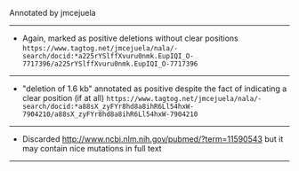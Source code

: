 Annotated by jmcejuela

---

* Again, marked as positive deletions without clear positions
`https://www.tagtog.net/jmcejuela/nala/-search/docid:*a225rYSlffXvuru0nmk.EupIQI_O-7717396/a225rYSlffXvuru0nmk.EupIQI_O-7717396`

---

* "deletion of 1.6 kb" annotated as positive despite the fact of indicating a clear position (if at all)
`https://www.tagtog.net/jmcejuela/nala/-search/docid:*a88sX_zyFYr8hd8a8ihR6Ll54hxW-7904210/a88sX_zyFYr8hd8a8ihR6Ll54hxW-7904210`

---

* Discarded http://www.ncbi.nlm.nih.gov/pubmed/?term=11590543 but it may contain nice mutations in full text

---
